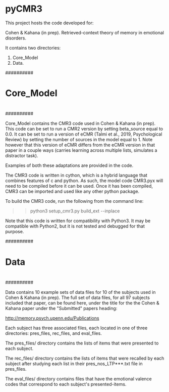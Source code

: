 # pyCMR3

This project hosts the code developed for: 

Cohen & Kahana (in prep). Retrieved-context theory of memory in emotional disorders.

It contains two directories: 

1. Core_Model
2. Data.

##########
#
#    Core_Model
#
##########

Core_Model contains the CMR3 code used in Cohen & Kahana (in prep). This
code can be set to run a CMR2 version by setting beta_source equal to 0.0.
It can be set to run a version of eCMR (Talmi et al., 2019, Psychological Review) 
by setting the number of sources in the model equal to 1. Note however that
this version of eCMR differs from the eCMR version in that paper in a couple
ways (carries learning across multiple lists, simulates a distractor task).

Examples of both these adaptations are provided in the code.

The CMR3 code is written in cython, which is a hybrid language that combines
features of c and python. As such, the model code CMR3.pyx will need to 
be compiled before it can be used. Once it has been compiled, CMR3 can
be imported and used like any other python package.

To build the CMR3 code, run the following from the command line:

>> python3 setup_cmr3.py build_ext --inplace

Note that this code is written for compatibility with Python3. It may be
compatible with Python2, but it is not tested and debugged for that purpose.


##########
#
#    Data
#
##########

Data contains 10 example sets of data files for 10 of the subjects 
used in Cohen & Kahana (in prep). The full set of data files, for all 97
subjects included that paper, can be found here, under the title for the
the Cohen & Kahana paper under the "Submitted" papers heading:

http://memory.psych.upenn.edu/Publications

Each subject has three associated files, each located in one of three
directories: pres_files, rec_files, and eval_files. 

The pres_files/ directory contains the lists of items that were presented to each
subject. 

The rec_files/ directory contains the lists of items that were recalled
by each subject after studying each list in their pres_nos_LTP***.txt file in pres_files.

The eval_files/ directory contains files that have the emotional valence codes 
that correspond to each subject's presented-items.
